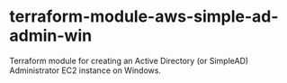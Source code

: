 # terraform-module-aws-simple-ad-admin-win
Terraform module for creating an Active Directory (or SimpleAD) Administrator EC2 instance on Windows.
